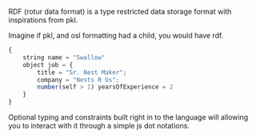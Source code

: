 RDF (rotur data format) is a type restricted data storage format with inspirations from pkl.

Imagine if pkl, and osl formatting had a child, you would have rdf.

```js
{
    string name = "Swallow"
    object job = {
        title = "Sr. Nest Maker";
        company = "Nests R Us";
        number(self > 1) yearsOfExperience = 2
    }
}
```

Optional typing and constraints built right in to the language will allowing you to interact with it through a simple js dot notations.
